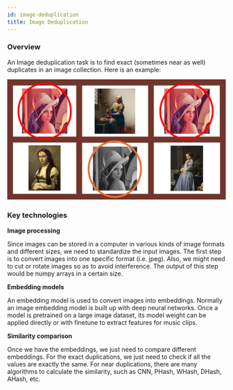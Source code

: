 ```yaml
---
id: image-deduplication
title: Image Deduplication
---
```


### Overview

An Image deduplication task is to find exact (sometimes near as well) duplicates in an image collection. Here is an example:

![Example](image_dedup.png)

### Key technologies

**Image processing**

Since images can be stored in a computer in various kinds of image formats and different sizes, we need to standardize the input images. The first step is to convert images into one specific format (i.e. jpeg). Also, we might need to cut or rotate images so as to avoid interference. The output of this step would be numpy arrays in a certain size.

**Embedding models**

An embedding model is used to convert images into embeddings. Normally an image embedding model is built up with deep neural networks. Once a model is pretrained on a large image dataset, its model weight can be applied directly or with finetune to extract features for music clips.

**Similarity comparison**

Once we have the embeddings, we just need to compare different embeddings. For the exact duplications, we just need to check if all the values are exactly the same. For near duplications, there are many algorithms to calculate the similarity, such as CNN, PHash, WHash, DHash, AHash, etc.
